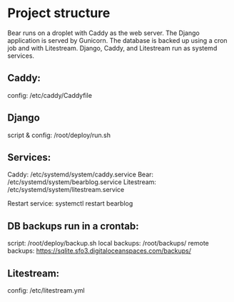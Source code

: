 # Project structure

Bear runs on a droplet with Caddy as the web server. The Django application is served by Gunicorn. The database is backed up using a cron job and with Litestream. Django, Caddy, and Litestream run as systemd services.

## Caddy:

config: /etc/caddy/Caddyfile

## Django

script & config: /root/deploy/run.sh

## Services:

Caddy: /etc/systemd/system/caddy.service
Bear: /etc/systemd/system/bearblog.service
Litestream: /etc/systemd/system/litestream.service

Restart service: systemctl restart bearblog

## DB backups run in a crontab:

script: /root/deploy/backup.sh
local backups: /root/backups/
remote backups: https://sqlite.sfo3.digitaloceanspaces.com/backups/

## Litestream:

config: /etc/litestream.yml 